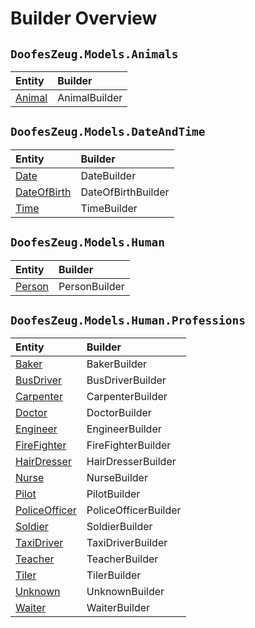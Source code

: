 ﻿# Builder Overview


## `DoofesZeug.Models.Animals`

|Entity|Builder|
|:-----|:------|
|[Animal](../Models/DoofesZeug.Models.Animals/Animal.md)|AnimalBuilder|


## `DoofesZeug.Models.DateAndTime`

|Entity|Builder|
|:-----|:------|
|[Date](../Models/DoofesZeug.Models.DateAndTime/Date.md)|DateBuilder|
|[DateOfBirth](../Models/DoofesZeug.Models.DateAndTime/DateOfBirth.md)|DateOfBirthBuilder|
|[Time](../Models/DoofesZeug.Models.DateAndTime/Time.md)|TimeBuilder|


## `DoofesZeug.Models.Human`

|Entity|Builder|
|:-----|:------|
|[Person](../Models/DoofesZeug.Models.Human/Person.md)|PersonBuilder|


## `DoofesZeug.Models.Human.Professions`

|Entity|Builder|
|:-----|:------|
|[Baker](../Models/DoofesZeug.Models.Human.Professions/Baker.md)|BakerBuilder|
|[BusDriver](../Models/DoofesZeug.Models.Human.Professions/BusDriver.md)|BusDriverBuilder|
|[Carpenter](../Models/DoofesZeug.Models.Human.Professions/Carpenter.md)|CarpenterBuilder|
|[Doctor](../Models/DoofesZeug.Models.Human.Professions/Doctor.md)|DoctorBuilder|
|[Engineer](../Models/DoofesZeug.Models.Human.Professions/Engineer.md)|EngineerBuilder|
|[FireFighter](../Models/DoofesZeug.Models.Human.Professions/FireFighter.md)|FireFighterBuilder|
|[HairDresser](../Models/DoofesZeug.Models.Human.Professions/HairDresser.md)|HairDresserBuilder|
|[Nurse](../Models/DoofesZeug.Models.Human.Professions/Nurse.md)|NurseBuilder|
|[Pilot](../Models/DoofesZeug.Models.Human.Professions/Pilot.md)|PilotBuilder|
|[PoliceOfficer](../Models/DoofesZeug.Models.Human.Professions/PoliceOfficer.md)|PoliceOfficerBuilder|
|[Soldier](../Models/DoofesZeug.Models.Human.Professions/Soldier.md)|SoldierBuilder|
|[TaxiDriver](../Models/DoofesZeug.Models.Human.Professions/TaxiDriver.md)|TaxiDriverBuilder|
|[Teacher](../Models/DoofesZeug.Models.Human.Professions/Teacher.md)|TeacherBuilder|
|[Tiler](../Models/DoofesZeug.Models.Human.Professions/Tiler.md)|TilerBuilder|
|[Unknown](../Models/DoofesZeug.Models.Human.Professions/Unknown.md)|UnknownBuilder|
|[Waiter](../Models/DoofesZeug.Models.Human.Professions/Waiter.md)|WaiterBuilder|
